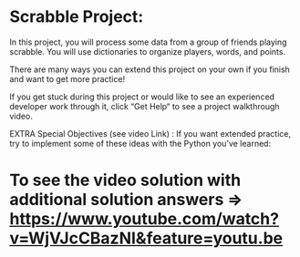 # Scrabble Project:

In this project, you will process some data from a group of friends playing scrabble.
You will use dictionaries to organize players, words, and points.

There are many ways you can extend this project on your own if you finish and want to get more practice!

If you get stuck during this project or would like to see an experienced developer work through it, click “Get Help“ to see a project walkthrough video.

EXTRA Special Objectives (see video Link) :
If you want extended practice, try to implement some of these ideas with the Python you’ve learned:



# To see the video solution with additional solution answers => https://www.youtube.com/watch?v=WjVJcCBazNI&feature=youtu.be
